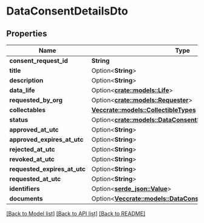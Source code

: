 # DataConsentDetailsDto

## Properties

Name | Type | Description | Notes
------------ | ------------- | ------------- | -------------
**consent_request_id** | **String** |  | 
**title** | Option<**String**> |  | [optional]
**description** | Option<**String**> |  | [optional]
**data_life** | Option<[**crate::models::Life**](Life.md)> |  | [optional]
**requested_by_org** | Option<[**crate::models::Requester**](Requester.md)> |  | [optional]
**collectables** | [**Vec<crate::models::CollectibleTypes>**](CollectibleTypes.md) |  | 
**status** | Option<[**crate::models::DataConsentStatus**](DataConsentStatus.md)> |  | [optional]
**approved_at_utc** | Option<**String**> |  | [optional]
**approved_expires_at_utc** | Option<**String**> |  | [optional]
**rejected_at_utc** | Option<**String**> |  | [optional]
**revoked_at_utc** | Option<**String**> |  | [optional]
**requested_expires_at_utc** | Option<**String**> |  | [optional]
**requested_at_utc** | Option<**String**> |  | [optional]
**identifiers** | Option<[**serde_json::Value**](.md)> |  | [optional]
**documents** | Option<[**Vec<crate::models::DataConsentDocumentDetailsDto>**](DataConsentDocumentDetailsDto.md)> |  | [optional]

[[Back to Model list]](../README.md#documentation-for-models) [[Back to API list]](../README.md#documentation-for-api-endpoints) [[Back to README]](../README.md)


